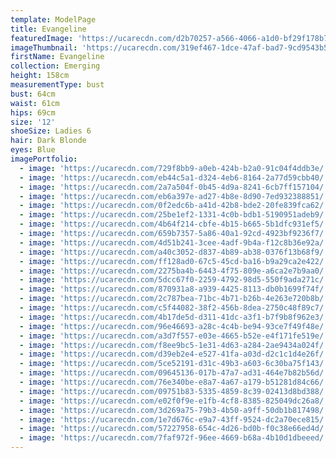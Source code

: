 ```yaml
---
template: ModelPage
title: Evangeline
featuredImage: 'https://ucarecdn.com/d2b70257-a566-4066-a1d0-bf29f178b7df/'
imageThumbnail: 'https://ucarecdn.com/319ef467-1dce-47af-bad7-9cd9543b5c37/'
firstName: Evangeline
collection: Emerging
height: 158cm
measurementType: bust
bust: 64cm
waist: 61cm
hips: 69cm
size: '12'
shoeSize: Ladies 6
hair: Dark Blonde
eyes: Blue
imagePortfolio:
  - image: 'https://ucarecdn.com/729f8bb9-a0eb-424b-b2a0-91c04f4ddb3e/'
  - image: 'https://ucarecdn.com/eb44c5a1-d324-4eb6-8164-2a77d59cbb40/'
  - image: 'https://ucarecdn.com/2a7a504f-0b45-4d9a-8241-6cb7ff157104/'
  - image: 'https://ucarecdn.com/eb6a397e-ad27-4b8e-8d90-7ed932388851/'
  - image: 'https://ucarecdn.com/0f2edc6b-a41d-42b8-bde2-20fe839fca62/'
  - image: 'https://ucarecdn.com/25be1ef2-1331-4c0b-bdb1-5190951adeb9/'
  - image: 'https://ucarecdn.com/4b64f214-cbfe-4b15-b665-5b1dfc931ef5/'
  - image: 'https://ucarecdn.com/659b7357-5a86-40a1-92cd-4923bf9236f7/'
  - image: 'https://ucarecdn.com/4d51b241-3cee-4adf-9b4a-f12c8b36e92a/'
  - image: 'https://ucarecdn.com/a40c3052-d837-4b89-ab38-0376f13b68f9/'
  - image: 'https://ucarecdn.com/ff128ad0-67c5-45cd-ba16-b9a29ca2e422/'
  - image: 'https://ucarecdn.com/2275ba4b-6443-4f75-809e-a6ca2e7b9aa0/'
  - image: 'https://ucarecdn.com/5dcc67f0-2259-4792-98d5-550f9ada271c/'
  - image: 'https://ucarecdn.com/870931a8-a939-4425-8113-db0b1699f74f/'
  - image: 'https://ucarecdn.com/2c787bea-71bc-4b71-b26b-4e263e720b8b/'
  - image: 'https://ucarecdn.com/c5f44082-38f2-456b-8dea-2750c48f89c7/'
  - image: 'https://ucarecdn.com/4b17de5d-d311-41dc-a3f1-b7f9b8f962e3/'
  - image: 'https://ucarecdn.com/96e46693-a28c-4c4b-be94-93ce7f49f48e/'
  - image: 'https://ucarecdn.com/a3d7f557-e03e-4665-b52e-e4f171fe519e/'
  - image: 'https://ucarecdn.com/f8ee9bc5-1e31-4d63-a284-2ae9434a024f/'
  - image: 'https://ucarecdn.com/d39eb2e4-e527-41fa-a03d-d2c1c1d4e26f/'
  - image: 'https://ucarecdn.com/5ce52191-d31c-49b3-a603-6c30ba75f143/'
  - image: 'https://ucarecdn.com/09645136-017b-47a7-ad31-464e7b82b56d/'
  - image: 'https://ucarecdn.com/76e340be-e8a7-4a67-a179-b51281d84c66/'
  - image: 'https://ucarecdn.com/09751b83-5335-4859-8c39-02413d8bd388/'
  - image: 'https://ucarecdn.com/e02f0f9e-e1fb-4cf8-8385-825049dc26a8/'
  - image: 'https://ucarecdn.com/3d269a75-79b3-4b50-a9ff-50db1b817498/'
  - image: 'https://ucarecdn.com/1e7d676c-e9a7-43ff-9524-dc2a70ece815/'
  - image: 'https://ucarecdn.com/57227958-654c-4d26-bd0b-f0c38e66ed4d/'
  - image: 'https://ucarecdn.com/7faf972f-96ee-4669-b68a-4b10d1dbeeed/'
---
```


